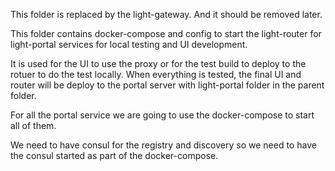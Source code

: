 This folder is replaced by the light-gateway. And it should be removed later.

This folder contains docker-compose and config to start the light-router for light-portal services for local testing and UI development.

It is used for the UI to use the proxy or for the test build to deploy to the rotuer to do the test locally. When everything is tested, the final UI and router will be deploy to the portal server with light-portal folder in the parent folder.

For all the portal service we are going to use the docker-compose to start all of them.

We need to have consul for the registry and discovery so we need to have the consul started as part of the docker-compose.
